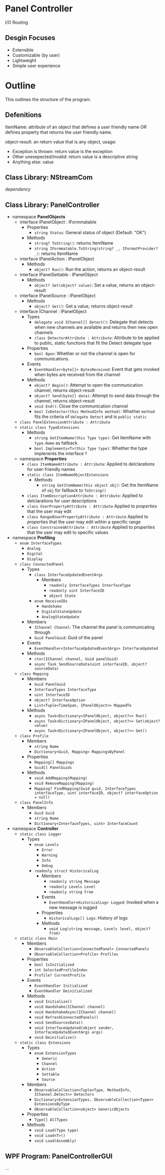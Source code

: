 # Panel Controller
I/O Routing

## Desgin Focuses
* Extensible
* Customizable (by user)
* Lightweight
* Simple user experience

# Outline
This outlines the structure of the program.

## Defenitions
ItemName: attribute of an object that defines a user friendly name *OR* defines property that returns the user friendly name.

object-result: an return value that is any object, usage:
* Exception is thrown: return value is the exception
* Other unexepected/invalid: return value is a descriptive string
* Anything else: value

## Class Library: NStreamCom
*dependency*

## Class Library: PanelController
* namespace **PanelObjects**
    * interface IPanelObject : IFormmatable
        * Properties
            * `string Status`: General status of object (Default: "OK")
        * Methods
            * `string? ToString()`: returns ItemName
            * `string IFormmatable.ToString(string? _, IFormatProvider? _)`: returns ItemName
    * interface IPanelAction : IPanelObject
        * Methods
            * `object? Run()`: Run the action, returns an object-result
    * interface IPanelSettable : IPanelObject
         * Methods
            * `object? Set(object? value)`: Set a value, returns an object-result
    * interface IPanelSource : IPanelObject
        * Methods
            * `object? Get()`: Get a value, returns object-result
    * interface IChannel : IPanelObject
        * Types
            * `delegate void IChannel[] Detect()`: Delegate that detects when new channels are available and returns then new open channels
            * `class DetectorAttribute : Attribute`: Attribute to be applied to public, static functions that fit the Detect delegate type
        * Properties
            * `bool Open`: Whether or not the channel is open for communications.
        * Events
            * `EventHandler<byte[]> BytesReceived`: Event that gets invoked when bytes are received from the channel
        * Methods
            * `object? Begin()`: Attempt to open the communication channel, returns object-result
            * `object? Send(byte[] data)`: Attempt to send data through the channel, returns object-result
            * `void End()`: Close the communication channel
            * `bool IsDetector(this MethodInfo method)`: Whether `method` fits the criteria of `delegate Detect` and is `public static`
    * `class PanelExtensionAttribute : Attribute`
    * `static class TypeExtensions`
        * Methods
            * `string GetItemName(this Type type)`: Get ItemName with `type.Name` as fallback
            * `bool Implements<T>(this Type type)`: Whether the type implenents the interface `T`
    * namespace **Properties**
        * `class ItemNameAttribute : Attribute`: Applied to delclarations for user-friendly names
        * `static class ItemNameObjectExtensions`
            * Methods
                * `string GetItemName(this object obj)`: Get the ItemName of `obj` for fallback to `ToString()`
        * `class ItemDescriptionAttribute : Attribute`: Applied to delclarations for user descriptions
        * `class UserPropertyAttribute : Attribute` Applied to *properties* that the user may edit
        * `class RangedUserPropertyAttribute : Attribute` Applied to *properties* that the user may edit within a specific range
        * `class ConstrainedAttribute : Attribute` Applied to *properties* that the user may edit to specific values
* namespace **Profiling**
    * `enum InterfaceTypes`
        * `Analog`
        * `Digital`
        * `Display`
    * `class ConnectedPanel`
        * Types
            * `class InterfaceUpdatedEventArgs`
                * Members
                    * `readonly InterfaceTypes InterfaceType`
                    * `readonly uint InterfaceID`
                    * `object State`
            * `enum ReceiveIDs`
                * `Handshake`
                * `DigitalStateUpdate`
                * `AnalogStateUpdate`
        * Members
            * `IChannel Channel`: The channel the panel is communicating through
            * `Guid PanelGuid`: Guid of the panel
        * Events
            * `EventHandler<InterfaceUpdatedEventArgs> InterfaceUpdated`
        * Methods
            * `ctor(IChannel channel, Guid panelGuid)`
            * `async Task SendSourceData(uint interfaceID, object? sourceData)`
    * `class Mapping`
        * Members
            * `Guid PanelGuid`
            * `InterfaceTypes InterfaceType`
            * `uint InterfaceID`
            * `object? InterfaceOption`
            * `List<Tuple<TimeSpan, IPanelObject>> MappedTo`
        * Methods
            * `async Task<Dictionary<IPanelObject, object?>> Run()`
            * `async Task<Dictionary<IPanelObject, object?>> Set(object? value)`
            * `async Task<Dictionary<IPanelObject, object?>> Get()`
    * `class Profile`
        * Members
            * `string Name`
            * `Dictionary<Guid, Mapping> MappingsByPanel`
        * Properties
            * `Mapping[] Mappings`
            * `Guid[] PanelGuids`
        * Methods
            * `void AddMapping(Mapping)`
            * `void RemoveMapping(Mapping)`
            * `Mapping? FindMapping(Guid guid, InterfaceTypes interfaceType, uint interfaceID, object? interfaceOption = null)`
    * `class PanelInfo`
        * Members
            * `Guid Guid`
            * `string Name`
            * `Dictionary<InterfaceTypes, uint> InterfaceCount`
* namespace **Controller**
    * `static class Logger`
        * Types
            * `enum Levels`
                * `Error`
                * `Warning`
                * `Info`
                * `Debug`
            * `readonly struct HistoricalLog`
                * Members
                    * `readonly string Message`
                    * `readonly Levels Level`
                    * `readonly string From`
                * Events
                    * `EventHandler<HistoricalLog> Logged`: Invoked when a new message is logged
                * Properties
                    * `HistoricalLogs[] Logs`: History of logs
                * Methods
                    * `void Log(string message, Levels level, object? from)`
    * `static class Main`
        * Members
            * `ObservableCollection<ConnectedPanel> ConnectedPanels`
            * `ObservableCollection<Profile> Profiles`
        * Properties
            * `bool IsInitialized`
            * `int SelectedProfileIndex`
            * `Profile? CurrentProfile`
        * Events
            * `EventHandler Initialized`
            * `EventHandler Deinitialized`
        * Methods
            * `void Initialize()`
            * `void Handshake(IChannel channel)`
            * `void HandshakeAsync(IChannel channel)`
            * `void RefreshConnectedPanels()`
            * `void SendSourcesData()`
            * `void InterfaceUpdated(object sender, InterfaceUpdatedEventArgs args)`
            * `void Deinitialize()`
    * `static class Extensions`
        * Types
            * `enum ExtensionTypes`
                * `Generic`
                * `Channel`
                * `Action`
                * `Settable`
                * `Source`
        * Members
            * `ObservableCollection<Tuple<Type, MethodInfo, IChannel.Detect>> Detectors`
            * `Dictionary<ExtensionTypes, ObservableCollection<Type>> ExtensionsByType`
            * `ObservableCollection<object> GenericObjects`
        * Properties
            * `Type[] AllTypes`
        * Methods
            * `void Load(Type type)`
            * `void Load<T>()`
            * `void Load(Assembly)`

## WPF Program: PanelControllerGUI
...